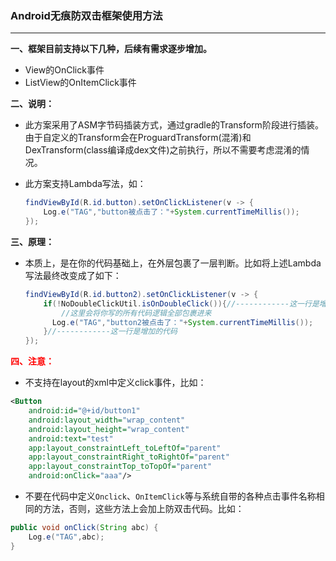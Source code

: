 ### Android无痕防双击框架使用方法

------

**一、框架目前支持以下几种，后续有需求逐步增加。**

- View的OnClick事件
- ListView的OnItemClick事件

**二、说明：**

- 此方案采用了ASM字节码插装方式，通过gradle的Transform阶段进行插装。由于自定义的Transform会在ProguardTransform(混淆)和DexTransform(class编译成dex文件)之前执行，所以不需要考虑混淆的情况。

- 此方案支持Lambda写法，如：

  ```java
  findViewById(R.id.button).setOnClickListener(v -> {
      Log.e("TAG","button被点击了："+System.currentTimeMillis());
  });
  ```

**三、原理：**

- 本质上，是在你的代码基础上，在外层包裹了一层判断。比如将上述Lambda写法最终改变成了如下：

  ```java
  findViewById(R.id.button2).setOnClickListener(v -> {
      if(!NoDoubleClickUtil.isOnDoubleClick()){//------------这一行是增加的代码
          //这里会将你写的所有代码逻辑全部包裹进来
      	Log.e("TAG","button2被点击了："+System.currentTimeMillis());
      }//------------这一行是增加的代码
  });
  ```

**<span style="color:red;">四、注意：</span>**

- 不支持在layout的xml中定义click事件，比如：

```xml
<Button
    android:id="@+id/button1"
    android:layout_width="wrap_content"
    android:layout_height="wrap_content"
    android:text="test"
    app:layout_constraintLeft_toLeftOf="parent"
    app:layout_constraintRight_toRightOf="parent"
    app:layout_constraintTop_toTopOf="parent" 
    android:onClick="aaa"/>
```

- 不要在代码中定义`Onclick`、`OnItemClick`等与系统自带的各种点击事件名称相同的方法，否则，这些方法上会加上防双击代码。比如：

```java
public void onClick(String abc) {
    Log.e("TAG",abc);
}
```



